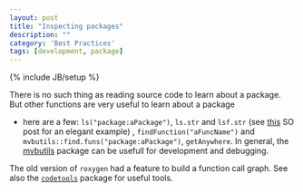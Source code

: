 ```yaml
---
layout: post
title: "Inspecting packages"
description: ""
category: 'Best Practices'
tags: [development, package]
---
```

{% include JB/setup %}



There is no such thing as reading source code to learn
about a package. But other functions are very useful to learn about a package
- here are a few: `ls("package:aPackage")`, `ls.str` and `lsf.str` (see
[this](http://stackoverflow.com/questions/8696158/find-all-functions-including-private-in-a-package)
SO post for an elegant example) , `findFunction("aFuncName")` and
`mvbutils::find.funs("package:aPackage")`, `getAnywhere`. In general, the
[mvbutils](http://cran.r-project.org/web/packages/mvbutils/index.html)
package can be usefull for development and debugging.

The old version of `roxygen` had a feature to build a function call graph. See
also the [`codetools`](http://cran.r-project.org/web/packages/codetools/index.html) 
package for useful tools.

